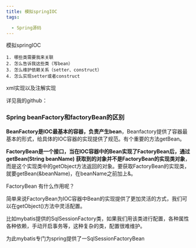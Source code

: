 ```yaml
---
title: 模拟springIOC
tags:

  - Spring源码
---
```


模拟springIOC

```
1. 哪些类需要我来关联
2. 怎么告诉我这些类（写bean）
3. 怎么维护依赖关系（setter、construct）
4. 怎么实现setter或者construct
```

xml实现以及注解实现

详见我的github：



### Spring beanFactory和factoryBean的区别

**BeanFactory是IOC最基本的容器，负责产生bean**，Beanfactory提供了容器最基本的形式，给具体的IOC容器的实现提供了规范。有个重要的方法getBean。

**FactoryBean是一个接口，当在IOC容器中的Bean实现了FactoryBean后，通过getBean(String beanName) 获取到的对象并不是FactoryBean的实现类对象**，而是这个实现类中的getObject方法返回的对象。要获取FactoryBean的实现类，就要getBean(&beanName)，在beanName之前加上&。



FactoryBean 有什么作用呢？ 

简单来说FactoryBean为IOC容器中Bean的实现提供了更加灵活的方式，我们可以在getObject()方法中灵活配置。

比如mybatis提供的SqlSessionFactory类，如果我们用该类进行配置，各种属性各种依赖，手动开启事务等，这种复杂的类，配置很难维护。

为此mybatis专门为spring提供了一SqlSessionFactoryBean